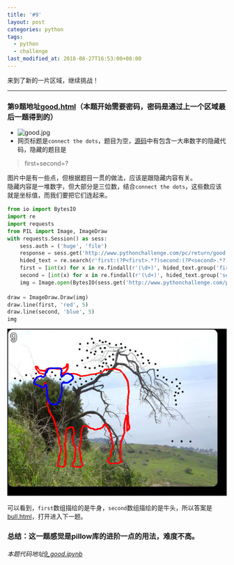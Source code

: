 ```yaml
---
title: '#9'
layout: post
categories: python
tags:
  - python
  - challenge
last_modified_at: 2018-08-27T16:53:00+08:00
---
```

来到了新的一片区域，继续挑战！

---
### 第9题地址[good.html](http://www.pythonchallenge.com/pc/return/good.html)（本题开始需要密码，密码是通过上一个区域最后一题得到的）
* <img src="http://www.pythonchallenge.com/pc/return/good.jpg" alt="good.jpg" width="30%" height="30%">
* 网页标题是`connect the dots`，题目为空，[源码](view-source:http://www.pythonchallenge.com/pc/return/good.html)中有包含一大串数字的隐藏代码，隐藏的题目是
> first+second=?

图片中是有一些点，但根据题目一贯的做法，应该是跟隐藏内容有关。<br>
隐藏内容是一堆数字，但大部分是三位数，结合`connect the dots`，这些数应该就是坐标值，而我们要把它们连起来。


```python
from io import BytesIO
import re
import requests
from PIL import Image, ImageDraw
with requests.Session() as sess:
    sess.auth = ('huge', 'file')
    response = sess.get('http://www.pythonchallenge.com/pc/return/good.html').text
    hided_text = re.search(r'first:(?P<first>.*?)second:(?P<second>.*?)-->', response.replace('\n', ''))
    first = [int(x) for x in re.findall(r'(\d+)', hided_text.group('first'))]
    second = [int(x) for x in re.findall(r'(\d+)', hided_text.group('second'))]
    img = Image.open(BytesIO(sess.get('http://www.pythonchallenge.com/pc/return/good.jpg').content))

draw = ImageDraw.Draw(img)
draw.line(first, 'red', 5)
draw.line(second, 'blue', 5)
img
```




![png](../images/9_good/output_2_0.png)



可以看到，`first`数组描绘的是牛身，`second`数组描绘的是牛头，所以答案是[bull.html](http://www.pythonchallenge.com/pc/return/bull.html)，打开进入下一题。

### 总结：这一题感觉是pillow库的进阶一点的用法，难度不高。
###### 本题代码地址[9_good.ipynb](https://github.com/StevenPZChan/pythonchallenge/blob/notebook/nbfiles/9_good.ipynb)
